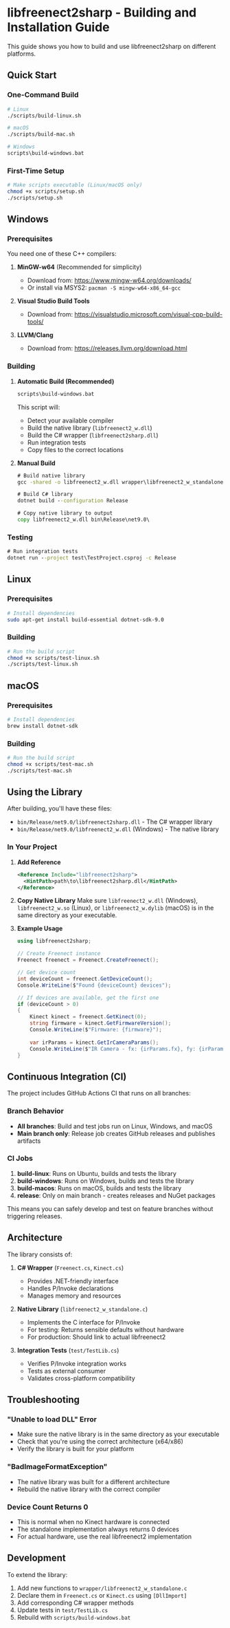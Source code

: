 # libfreenect2sharp - Building and Installation Guide

This guide shows you how to build and use libfreenect2sharp on different platforms.

## Quick Start

### One-Command Build
```bash
# Linux
./scripts/build-linux.sh

# macOS  
./scripts/build-mac.sh

# Windows
scripts\build-windows.bat
```

### First-Time Setup
```bash
# Make scripts executable (Linux/macOS only)
chmod +x scripts/setup.sh
./scripts/setup.sh
```

## Windows

### Prerequisites

You need one of these C++ compilers:

1. **MinGW-w64** (Recommended for simplicity)
   - Download from: https://www.mingw-w64.org/downloads/
   - Or install via MSYS2: `pacman -S mingw-w64-x86_64-gcc`

2. **Visual Studio Build Tools**
   - Download from: https://visualstudio.microsoft.com/visual-cpp-build-tools/

3. **LLVM/Clang**
   - Download from: https://releases.llvm.org/download.html

### Building

1. **Automatic Build (Recommended)**
   ```cmd
   scripts\build-windows.bat
   ```
   This script will:
   - Detect your available compiler
   - Build the native library (`libfreenect2_w.dll`)
   - Build the C# wrapper (`libfreenect2sharp.dll`)
   - Run integration tests
   - Copy files to the correct locations

2. **Manual Build**
   ```cmd
   # Build native library
   gcc -shared -o libfreenect2_w.dll wrapper\libfreenect2_w_standalone.c
   
   # Build C# library
   dotnet build --configuration Release
   
   # Copy native library to output
   copy libfreenect2_w.dll bin\Release\net9.0\
   ```

### Testing
```cmd
# Run integration tests
dotnet run --project test\TestProject.csproj -c Release
```

## Linux

### Prerequisites
```bash
# Install dependencies
sudo apt-get install build-essential dotnet-sdk-9.0
```

### Building
```bash
# Run the build script
chmod +x scripts/test-linux.sh
./scripts/test-linux.sh
```

## macOS

### Prerequisites
```bash
# Install dependencies
brew install dotnet-sdk
```

### Building
```bash
# Run the build script
chmod +x scripts/test-mac.sh
./scripts/test-mac.sh
```

## Using the Library

After building, you'll have these files:
- `bin/Release/net9.0/libfreenect2sharp.dll` - The C# wrapper library
- `bin/Release/net9.0/libfreenect2_w.dll` (Windows) - The native library

### In Your Project

1. **Add Reference**
   ```xml
   <Reference Include="libfreenect2sharp">
     <HintPath>path\to\libfreenect2sharp.dll</HintPath>
   </Reference>
   ```

2. **Copy Native Library**
   Make sure `libfreenect2_w.dll` (Windows), `libfreenect2_w.so` (Linux), or `libfreenect2_w.dylib` (macOS) is in the same directory as your executable.

3. **Example Usage**
   ```csharp
   using libfreenect2sharp;
   
   // Create Freenect instance
   Freenect freenect = Freenect.CreateFreenect();
   
   // Get device count
   int deviceCount = freenect.GetDeviceCount();
   Console.WriteLine($"Found {deviceCount} devices");
   
   // If devices are available, get the first one
   if (deviceCount > 0)
   {
       Kinect kinect = freenect.GetKinect(0);
       string firmware = kinect.GetFirmwareVersion();
       Console.WriteLine($"Firmware: {firmware}");
       
       var irParams = kinect.GetIrCameraParams();
       Console.WriteLine($"IR Camera - fx: {irParams.fx}, fy: {irParams.fy}");
   }
   ```

## Continuous Integration (CI)

The project includes GitHub Actions CI that runs on all branches:

### Branch Behavior
- **All branches**: Build and test jobs run on Linux, Windows, and macOS
- **Main branch only**: Release job creates GitHub releases and publishes artifacts

### CI Jobs
1. **build-linux**: Runs on Ubuntu, builds and tests the library
2. **build-windows**: Runs on Windows, builds and tests the library  
3. **build-macos**: Runs on macOS, builds and tests the library
4. **release**: Only on main branch - creates releases and NuGet packages

This means you can safely develop and test on feature branches without triggering releases.

## Architecture

The library consists of:

1. **C# Wrapper** (`Freenect.cs`, `Kinect.cs`)
   - Provides .NET-friendly interface
   - Handles P/Invoke declarations
   - Manages memory and resources

2. **Native Library** (`libfreenect2_w_standalone.c`)
   - Implements the C interface for P/Invoke
   - For testing: Returns sensible defaults without hardware
   - For production: Should link to actual libfreenect2

3. **Integration Tests** (`test/TestLib.cs`)
   - Verifies P/Invoke integration works
   - Tests as external consumer
   - Validates cross-platform compatibility

## Troubleshooting

### "Unable to load DLL" Error
- Make sure the native library is in the same directory as your executable
- Check that you're using the correct architecture (x64/x86)
- Verify the library is built for your platform

### "BadImageFormatException"
- The native library was built for a different architecture
- Rebuild the native library with the correct compiler

### Device Count Returns 0
- This is normal when no Kinect hardware is connected
- The standalone implementation always returns 0 devices
- For actual hardware, use the real libfreenect2 implementation

## Development

To extend the library:

1. Add new functions to `wrapper/libfreenect2_w_standalone.c`
2. Declare them in `Freenect.cs` or `Kinect.cs` using `[DllImport]`
3. Add corresponding C# wrapper methods
4. Update tests in `test/TestLib.cs`
5. Rebuild with `scripts/build-windows.bat`

